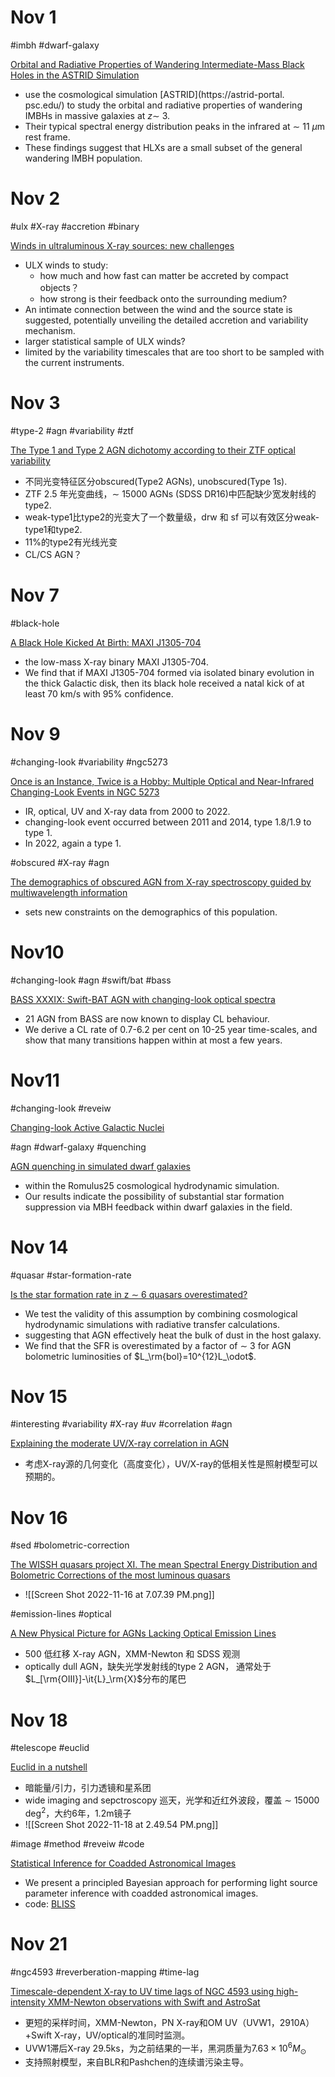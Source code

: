 # Nov 1

#imbh #dwarf-galaxy 

[Orbital and Radiative Properties of Wandering Intermediate-Mass Black Holes in the ASTRID Simulation](https://arxiv.org/pdf/2210.16319.pdf)
- use the cosmological simulation [ASTRID](https://astrid-portal. psc.edu/) to study the orbital and radiative properties of wandering IMBHs in massive galaxies at $z\sim$  3.
- Their typical spectral energy distribution peaks in the infrared at $\sim$ 11 $\mu$m rest frame.
- These findings suggest that HLXs are a small subset of the general wandering IMBH population.

# Nov 2

#ulx #X-ray #accretion #binary

[Winds in ultraluminous X-ray sources: new challenges](https://arxiv.org/pdf/2211.00014.pdf)
- ULX winds to study:
	- how much and how fast can matter be accreted by compact objects？
	- how strong is their feedback onto the surrounding medium?
- An intimate connection between the wind and the source state is suggested, potentially unveiling the detailed accretion and variability mechanism.
- larger statistical sample of ULX winds?
- limited by the variability timescales that are too short to be sampled with the current instruments.

# Nov 3

#type-2 #agn #variability #ztf 

[The Type 1 and Type 2 AGN dichotomy according to their ZTF optical variability](https://arxiv.org/pdf/2211.00770.pdf)
- 不同光变特征区分obscured(Type2 AGNs), unobscured(Type 1s).
- ZTF 2.5 年光变曲线，$\sim$ 15000 AGNs (SDSS DR16)中匹配缺少宽发射线的type2.
- weak-type1比type2的光变大了一个数量级，drw 和 sf 可以有效区分weak-type1和type2.
- 11%的type2有光线光变
- CL/CS AGN？

# Nov 7

#black-hole 

[A Black Hole Kicked At Birth: MAXI J1305-704](https://arxiv.org/pdf/2211.02158.pdf)
- the low-mass X-ray binary MAXI J1305-704.
- We find that if MAXI J1305-704 formed via isolated binary evolution in the thick Galactic disk, then its black hole received a natal kick of at least 70 km/s with 95% confidence.


# Nov 9

#changing-look #variability #ngc5273

[Once is an Instance, Twice is a Hobby: Multiple Optical and Near-Infrared Changing-Look Events in NGC 5273](https://arxiv.org/pdf/2211.03801.pdf)
- IR, optical, UV and X-ray data from 2000 to 2022.
- changing-look event occurred between 2011 and 2014, type 1.8/1.9 to type 1.
- In 2022, again a type 1.

#obscured #X-ray #agn 

[The demographics of obscured AGN from X-ray spectroscopy guided by multiwavelength information](https://arxiv.org/pdf/2211.03800.pdf)
- sets new constraints on the demographics of this population.

# Nov10

#changing-look #agn #swift/bat #bass 

[BASS XXXIX: Swift-BAT AGN with changing-look optical spectra](https://arxiv.org/pdf/2211.04478.pdf)
- 21 AGN from BASS are now known to display CL behaviour.
- We derive a CL rate of 0.7-6.2 per cent on 10-25 year time-scales, and show that many transitions happen within at most a few years.

# Nov11

#changing-look #reveiw 

[Changing-look Active Galactic Nuclei](https://arxiv.org/pdf/2211.05132.pdf)

#agn #dwarf-galaxy #quenching

[AGN quenching in simulated dwarf galaxies](https://arxiv.org/pdf/2211.05275.pdf)
- within the Romulus25 cosmological hydrodynamic simulation.
- Our results indicate the possibility of substantial star formation suppression via MBH feedback within dwarf galaxies in the field.


# Nov 14

#quasar #star-formation-rate

[Is the star formation rate in z ∼ 6 quasars overestimated?](https://arxiv.org/pdf/2211.05790.pdf)
- We test the validity of this assumption by combining cosmological hydrodynamic simulations with radiative transfer calculations.
- suggesting that AGN effectively heat the bulk of dust in the host galaxy.
- We find that the SFR is overestimated by a factor of $\sim$ 3 for AGN bolometric luminosities of $L_\rm{bol}=10^{12}L_\odot$.


# Nov 15

#interesting #variability #X-ray #uv #correlation #agn 

[Explaining the moderate UV/X-ray correlation in AGN](https://arxiv.org/pdf/2211.06963.pdf)
- 考虑X-ray源的几何变化（高度变化），UV/X-ray的低相关性是照射模型可以预期的。

# Nov 16

#sed #bolometric-correction 

[The WISSH quasars project XI. The mean Spectral Energy Distribution and Bolometric Corrections of the most luminous quasars](https://arxiv.org/pdf/2211.07677.pdf)
- ![[Screen Shot 2022-11-16 at 7.07.39 PM.png]]

#emission-lines #optical 

[A New Physical Picture for AGNs Lacking Optical Emission Lines](https://arxiv.org/pdf/2211.07679.pdf)
- 500 低红移 X-ray AGN，XMM-Newton 和 SDSS 观测
- optically dull AGN，缺失光学发射线的type 2 AGN， 通常处于$L_[\rm{OIII}]-\it{L}_\rm{X}$分布的尾巴


# Nov 18

#telescope #euclid 

[Euclid in a nutshell](https://arxiv.org/pdf/2211.09668.pdf)
- 暗能量/引力，引力透镜和星系团
- wide imaging and sepctroscopy 巡天，光学和近红外波段，覆盖 $\sim$ 15000 deg$^2$，大约6年，1.2m镜子
- ![[Screen Shot 2022-11-18 at 2.49.54 PM.png]]

#image #method #reveiw #code 

[Statistical Inference for Coadded Astronomical Images](https://arxiv.org/pdf/2211.09300.pdf)
- We present a principled Bayesian approach for performing light source parameter inference with coadded astronomical images.
- code: [BLISS](https://github.com/prob-ml/bliss)


# Nov 21

#ngc4593 #reverberation-mapping #time-lag 

[Timescale-dependent X-ray to UV time lags of NGC 4593 using high-intensity XMM-Newton observations with Swift and AstroSat](https://arxiv.org/pdf/2211.10229.pdf)
- 更短的采样时间，XMM-Newton，PN X-ray和OM UV（UVW1，2910A）+Swift X-ray，UV/optical的准同时监测。
- UVW1滞后X-ray 29.5ks，为之前结果的一半，黑洞质量为$7.63\times10^6M_\odot$
- 支持照射模型，来自BLR和Pashchen的连续谱污染主导。